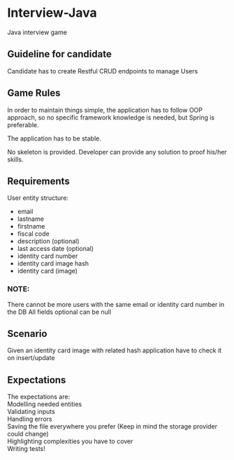 # Interview-Java
Java interview game

## Guideline for candidate
Candidate has to create Restful CRUD endpoints to manage Users

## Game Rules
In order to maintain things simple, the application has to follow OOP approach, 
so no specific framework knowledge is needed, but Spring is preferable.

The application has to be stable.

No skeleton is provided. Developer can provide any solution to proof his/her skills.

## Requirements
User entity structure:

- email
- lastname
- firstname
- fiscal code
- description (optional)
- last access date (optional)
- identity card number
- identity card image hash
- identity card (image)

### NOTE:
There cannot be more users with the same email or identity card number in the DB
All fields optional can be null


## Scenario
Given an identity card image with related hash application have to check it on insert/update


## Expectations
The expectations are:  
Modelling needed entities  
Validating inputs  
Handling errors  
Saving the file everywhere you prefer (Keep in mind the storage provider could change)  
Highlighting complexities you have to cover  
Writing tests!
